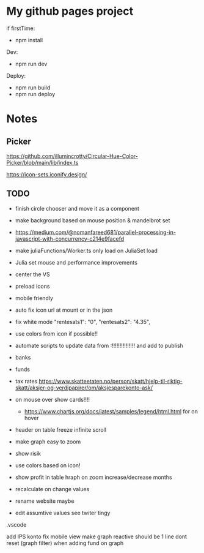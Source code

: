 # My github pages project

if firstTime:
- npm install

Dev:
- npm run dev

Deploy:
- npm run build
- npm run deploy

# Notes
## Picker
https://github.com/illumincrotty/Circular-Hue-Color-Picker/blob/main/lib/index.ts

https://icon-sets.iconify.design/

## TODO
- finish circle chooser and move it as a component
- make background based on mouse position & mandelbrot set
- https://medium.com/@nomanfareed681/parallel-processing-in-javascript-with-concurrency-c214e9facefd
- make juliaFunctions/Worker.ts only load on JuliaSet load
- Julia set mouse and performance improvements
- center the VS
- preload icons
- mobile friendly
- auto fix icon url at mount or in the json
- fix white mode
"rentesats1": "0",
"rentesats2": "4.35",
- use colors from icon if possible!!

- automate scripts to update data from :!!!!!!!!!!!!!!! and add to publish
- banks
- funds
- tax rates https://www.skatteetaten.no/person/skatt/hjelp-til-riktig-skatt/aksjer-og-verdipapirer/om/aksjesparekonto-ask/

- on mouse over show cards!!!!
  - https://www.chartjs.org/docs/latest/samples/legend/html.html for on hover
- header on table freeze infinite scroll
- make graph easy to zoom
- show risik

- use colors based on icon!

- show profit in table
hraph on zoom increase/decrease months
- recalculate on change values
- rename website maybe
- edit assumtive values see twiter tingy


.vscode


add IPS konto
fix mobile view
make graph reactive should be 1 line
dont reset (graph filter) when adding fund on graph